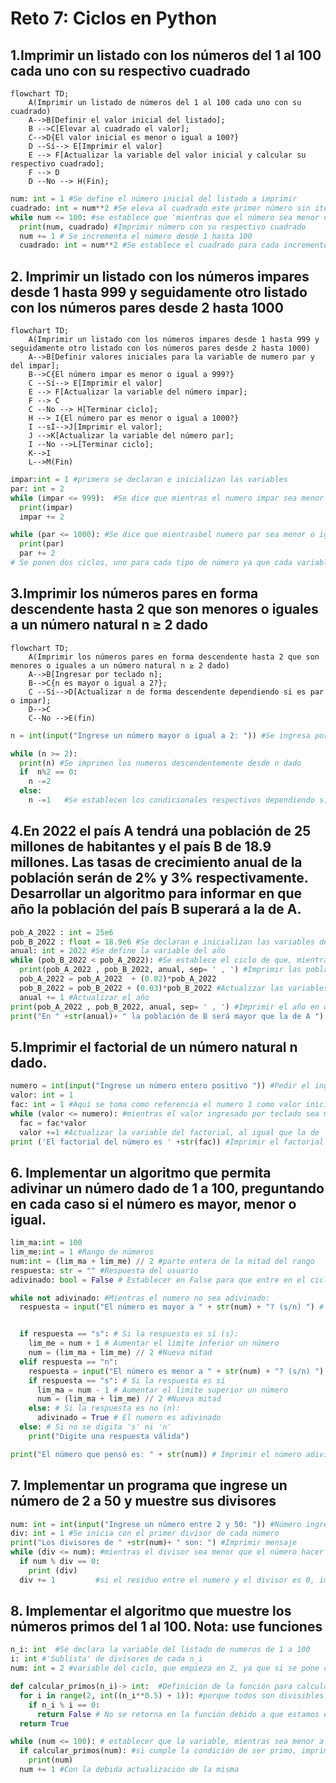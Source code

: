 # Reto 7: Ciclos en Python
## 1.Imprimir un listado con los números del 1 al 100 cada uno con su respectivo cuadrado
```mermaid
flowchart TD;
    A(Imprimir un listado de números del 1 al 100 cada uno con su cuadrado)
    A-->B[Definir el valor inicial del listado];
    B -->C[Elevar al cuadrado el valor];
    C-->D{El valor inicial es menor o igual a 100?}
    D --Sí--> E[Imprimir el valor]
    E --> F[Actualizar la variable del valor inicial y calcular su respectivo cuadrado];
    F --> D
    D --No --> H(Fin);
```
```python
num: int = 1 #Se define el número inicial del listado a imprimir
cuadrado: int = num**2 #Se eleva al cuadrado este primer número sin iterar
while num <= 100: #se establece que 'mientras que el número sea menor o igual a 100'
  print(num, cuadrado) #Imprimir número con su respectivo cuadrado
  num += 1 # Se incrementa el número desde 1 hasta 100
  cuadrado: int = num**2 #Se establece el cuadrado para cada incremento de la variable 'num'
```

## 2. Imprimir un listado con los números impares desde 1 hasta 999 y seguidamente otro listado con los números pares desde 2 hasta 1000
```mermaid
flowchart TD;
    A(Imprimir un listado con los números impares desde 1 hasta 999 y seguidamente otro listado con los números pares desde 2 hasta 1000)
    A-->B[Definir valores iniciales para la variable de numero par y del impar]; 
    B-->C{El número impar es menor o igual a 999?}
    C --Sí--> E[Imprimir el valor]
    E --> F[Actualizar la variable del número impar];
    F --> C
    C --No --> H[Terminar ciclo];
    H --> I{El número par es menor o igual a 1000?}
    I --sÍ-->J[Imprimir el valor];
    J -->K[Actualizar la variable del número par];
    I --No -->L[Terminar ciclo];
    K-->I
    L-->M(Fin)
```

```python
impar:int = 1 #primero se declaran e inicializan las variables
par: int = 2
while (impar <= 999):  #Se dice que mientras el numero impar sea menor o igual que 999 se actualice de dos en dos
  print(impar)
  impar += 2

while (par <= 1000): #Se dice que mientrasbel numero par sea menor o igual a 1000 se actualice de dos en dos
  print(par)
  par += 2
# Se ponen dos ciclos, uno para cada tipo de número ya que cada variable tiene un valor inicial diferente
```

## 3.Imprimir los números pares en forma descendente hasta 2 que son menores o iguales a un número natural n ≥ 2 dado
```mermaid
flowchart TD;
    A(Imprimir los números pares en forma descendente hasta 2 que son menores o iguales a un número natural n ≥ 2 dado)
    A-->B[Ingresar por teclado n];
    B-->C{n es mayor o igual a 2?};
    C --Sí-->D[Actualizar n de forma descendente dependiendo si es par o impar];
    D-->C
    C--No -->E(fin)
```
```python
n = int(input("Ingrese un número mayor o igual a 2: ")) #Se ingresa por teclado el n mayor o igual a 2

while (n >= 2):
  print(n) #Se imprimen los numeros descendentemente desde n dado
  if  n%2 == 0:
    n -=2
  else:
    n -=1   #Se establecen los condicionales respectivos dependiendo si n es par o impar
```

## 4.En 2022 el país A tendrá una población de 25 millones de habitantes y el país B de 18.9 millones. Las tasas de crecimiento anual de la población serán de 2% y 3% respectivamente. Desarrollar un algoritmo para informar en que año la población del país B superará a la de A.

```python
pob_A_2022 : int = 25e6
pob_B_2022 : float = 18.9e6 #Se declaran e inicializan las variables de las poblaciones iniciales
anual: int = 2022 #Se define la variable del año
while (pob_B_2022 < pob_A_2022): #Se establece el ciclo de que, mientras A sea mayor a B haga:
  print(pob_A_2022 , pob_B_2022, anual, sep= ' , ') #Imprimir las poblaciones en los respectivos años
  pob_A_2022 = pob_A_2022  + (0.02)*pob_A_2022
  pob_B_2022 = pob_B_2022 + (0.03)*pob_B_2022 #Actualizar las variables con los porcentajes correspondientes
  anual += 1 #Actualizar el año
print(pob_A_2022 , pob_B_2022, anual, sep= ' , ') #Imprimir el año en que la población de B será mayor que la de A, este print se encuentra fuera del ciclo
print("En " +str(anual)+ " la población de B será mayor que la de A ") #Dar un mensaje al usuario
```

## 5.Imprimir el factorial de un número natural n dado.
```python
numero = int(input("Ingrese un número entero positivo ")) #Pedir el ingreso por teclado de un numero natural
valor: int = 1
fac: int = 1 #Aquí se toma como referencia el numero 1 como valor inicial y 'fac' como el factorial de 1
while (valor <= numero): #mientras el valor ingresado por teclado sea mayor o igual a 1 hacer:
  fac = fac*valor
  valor +=1 #Actualizar la variable del factorial, al igual que la de 'valor' hasta que esta última sea igual a la ingresada por teclado
print ('El factorial del número es ' +str(fac)) #Imprimir el factorial del número
```

## 6. Implementar un algoritmo que permita adivinar un número dado de 1 a 100, preguntando en cada caso si el número es mayor, menor o igual.
``` python
lim_ma:int = 100
lim_me:int = 1 #Rango de números
num:int = (lim_ma + lim_me) // 2 #parte entera de la mitad del rango
respuesta: str = "" #Respuesta del usuario
adivinado: bool = False # Establecer en False para que entre en el ciclo

while not adivinado: #Mientras el numero no sea adivinado:
  respuesta = input("El número es mayor a " + str(num) + "? (s/n) ") # preguntar al usuario si el numero pensado es mayor a la mitad, s es si, n es no


  if respuesta == "s": # Si la respuesta es sí (s):
    lim_me = num + 1 # Aumentar el limite inferior un número
    num = (lim_ma + lim_me) // 2 #Nueva mitad
  elif respuesta == "n":
    respuesta = input("El número es menor a " + str(num) + "? (s/n) ") # Preguntar al usuario si el número pensado es menor a la mitad
    if respuesta == "s": # Si la respuesta es sí
      lim_ma = num - 1 # Aumentar el limite superior un número
      num = (lim_ma + lim_me) // 2 #Nueva mitad
    else: # Si la respuesta es no (n):
      adivinado = True # El numero es adivinado
  else: # Si no se digita 's' ni 'n'
    print("Digite una respuesta válida")

print("El número que pensó es: " + str(num)) # Imprimir el número adivinado
```

## 7. Implementar un programa que ingrese un número de 2 a 50 y muestre sus divisores

```python
num: int = int(input("Ingrese un número entre 2 y 50: ")) #Número ingresado por teclado
div: int = 1 #Se inicia con el primer divisor de cada número
print("Los divisores de " +str(num)+ " son: ") #Imprimir mensaje
while (div <= num): #mientras el divisor sea menor que el número hacer que:
  if num % div == 0:
    print (div)
  div += 1         #si el residuo entre el numero y el divisor es 0, imprimir el divisor, esto se evalúa con cada actualización de la variable 'div'
```
## 8. Implementar el algoritmo que muestre los números primos del 1 al 100. Nota: use funciones

```python
n_i: int  #Se declara la variable del listado de numeros de 1 a 100
i: int #'Sublista' de divisores de cada n_i
num: int = 2 #variable del ciclo, que empieza en 2, ya que si se pone como valor inicial el 1, se imprimirá como primo con el condicional establecido en la siguiente función (asumir con anterioridad que el 1 no es primo)

def calcular_primos(n_i)-> int:  #Definición de la función para calcular números primos
  for i in range(2, int((n_i**0.5) + 1)): #porque todos son divisibles por 1, y la condición evalúa que tenga un solo divisor
    if n_i % i == 0:
      return False # No se retorna en la función debido a que estamos evaluando que este número tenga un solo divisor
  return True

while (num <= 100): # establecer que la variable, mientras sea menor a 100:
  if calcular_primos(num): #si cumple la condición de ser primo, imprimir el número
    print(num)
  num += 1 #Con la debida actualización de la misma
``` 
